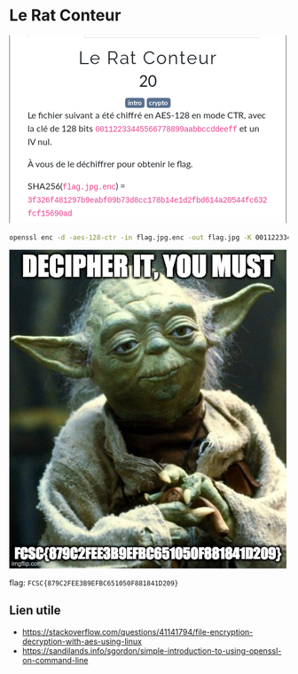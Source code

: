 # Le Rat Conteur

![enonce](images/enonce.png)

```bash
openssl enc -d -aes-128-ctr -in flag.jpg.enc -out flag.jpg -K 00112233445566778899aabbccddeeff -iv 00000000000000000000000000000
```

![flag](flag.jpg)

flag: `FCSC{879C2FEE3B9EFBC651050F881841D209}`

## Lien utile

- https://stackoverflow.com/questions/41141794/file-encryption-decryption-with-aes-using-linux  
- https://sandilands.info/sgordon/simple-introduction-to-using-openssl-on-command-line